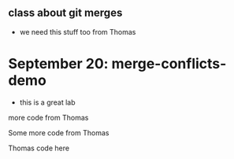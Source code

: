 
## class about git merges 

- we need this stuff too from Thomas

# September 20: merge-conflicts-demo

- this is a great lab


more code from Thomas

Some more code from Thomas

Thomas code here
